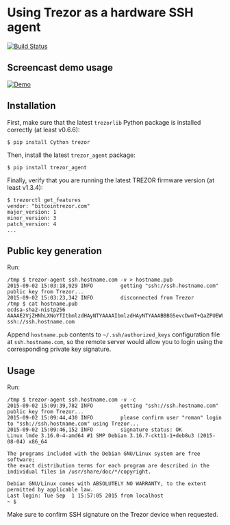 # Using Trezor as a hardware SSH agent

[![Build Status](https://travis-ci.org/romanz/trezor-agent.svg?branch=master)](https://travis-ci.org/romanz/trezor-agent)

## Screencast demo usage

[![Demo](https://asciinema.org/a/22959.png)](https://asciinema.org/a/22959)

## Installation

First, make sure that the latest `trezorlib` Python package
is installed correctly (at least v0.6.6):

	$ pip install Cython trezor

Then, install the latest `trezor_agent` package:

	$ pip install trezor_agent

Finally, verify that you are running the latest TREZOR firmware version (at least v1.3.4):

	$ trezorctl get_features
	vendor: "bitcointrezor.com"
	major_version: 1
	minor_version: 3
	patch_version: 4
	...

## Public key generation

Run:

	/tmp $ trezor-agent ssh.hostname.com -v > hostname.pub
	2015-09-02 15:03:18,929 INFO         getting "ssh://ssh.hostname.com" public key from Trezor...
	2015-09-02 15:03:23,342 INFO         disconnected from Trezor
	/tmp $ cat hostname.pub
	ecdsa-sha2-nistp256 AAAAE2VjZHNhLXNoYTItbmlzdHAyNTYAAAAIbmlzdHAyNTYAAABBBGSevcDwmT+QaZPUEWUUjTeZRBICChxMKuJ7dRpBSF8+qt+8S1GBK5Zj8Xicc8SHG/SE/EXKUL2UU3kcUzE7ADQ= ssh://ssh.hostname.com

Append `hostname.pub` contents to `~/.ssh/authorized_keys`
configuration file at `ssh.hostname.com`, so the remote server
would allow you to login using the corresponding private key signature.

## Usage

Run:

	/tmp $ trezor-agent ssh.hostname.com -v -c
	2015-09-02 15:09:39,782 INFO         getting "ssh://ssh.hostname.com" public key from Trezor...
	2015-09-02 15:09:44,430 INFO         please confirm user "roman" login to "ssh://ssh.hostname.com" using Trezor...
	2015-09-02 15:09:46,152 INFO         signature status: OK
	Linux lmde 3.16.0-4-amd64 #1 SMP Debian 3.16.7-ckt11-1+deb8u3 (2015-08-04) x86_64

	The programs included with the Debian GNU/Linux system are free software;
	the exact distribution terms for each program are described in the
	individual files in /usr/share/doc/*/copyright.

	Debian GNU/Linux comes with ABSOLUTELY NO WARRANTY, to the extent
	permitted by applicable law.
	Last login: Tue Sep  1 15:57:05 2015 from localhost
	~ $

Make sure to confirm SSH signature on the Trezor device when requested.
